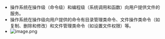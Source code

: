 - 操作系统在操作级（命令级）和编程级（系统调用和函数）向用户提供文件的服务。
- 操作系统在操作级向用户提供的命令有目录管理类命令、文件操作类命令（如复制、删除和修改）和文件管理类命令（如设置文件权限）等。
- ![image.png](../assets/image_1648980149684_0.png)